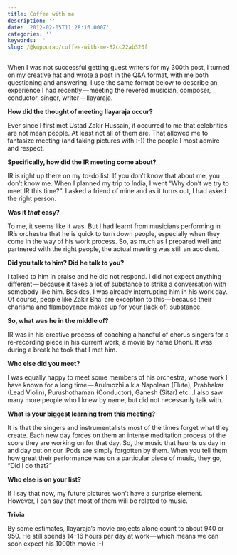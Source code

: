 ```yaml
---
title: Coffee with me
description: ''
date: '2012-02-05T11:28:16.000Z'
categories: ''
keywords: ''
slug: /@kuppurao/coffee-with-me-82cc22ab320f
---
```


When I was not successful getting guest writers for my 300th post, I turned on my creative hat and [wrote a post](http://kuppurao.com/blog/2010/02/rk-interviews-rk/) in the Q&A format, with me both questioning and answering. I use the same format below to describe an experience I had recently — meeting the revered musician, composer, conductor, singer, writer — Ilayaraja.

**How did the thought of meeting Ilayaraja occur?**

Ever since I first met Ustad Zakir Hussain, it occurred to me that celebrities are not mean people. At least not all of them are. That allowed me to fantasize meeting (and taking pictures with :-)) the people I most admire and respect.

**Specifically, how did the IR meeting come about?**

IR is right up there on my to-do list. If you don’t know that about me, you don’t know me. When I planned my trip to India, I went “Why don’t we try to meet IR this time?”. I asked a friend of mine and as it turns out, I had asked the right person.

**Was it _that_ easy?**

To me, it seems like it was. But I had learnt from musicians performing in IR’s orchestra that he is quick to turn down people, especially when they come in the way of his work process. So, as much as I prepared well and partnered with the right people, the actual meeting was still an accident.

**Did you talk to him? Did he talk to you?**

I talked to him in praise and he did not respond. I did not expect anything different — because it takes a lot of substance to strike a conversation with somebody like him. Besides, I was already interrupting him in his work day. Of course, people like Zakir Bhai are exception to this — because their charisma and flamboyance makes up for your (lack of) substance.

**So, what was he in the middle of?**

IR was in his creative process of coaching a handful of chorus singers for a re-recording piece in his current work, a movie by name Dhoni. It was during a break he took that I met him.

**Who else did you meet?**

I was equally happy to meet some members of his orchestra, whose work I have known for a long time — Arulmozhi a.k.a Napolean (Flute), Prabhakar (Lead Violin), Purushothaman (Conductor), Ganesh (Sitar) etc…I also saw many more people who I knew by name, but did not necessarily talk with.

**What is your biggest learning from this meeting?**

It is that the singers and instrumentalists most of the times forget what they create. Each new day forces on them an intense meditation process of the score they are working on for that day. So, the music that haunts us day in and day out on our iPods are simply forgotten by them. When you tell them how great their performance was on a particular piece of music, they go, “Did I do that?”

**Who else is on your list?**

If I say that now, my future pictures won’t have a surprise element. However, I can say that most of them will be related to music.

**Trivia**

By some estimates, Ilayaraja’s movie projects alone count to about 940 or 950. He still spends 14–16 hours per day at work — which means we can soon expect his 1000th movie :-)